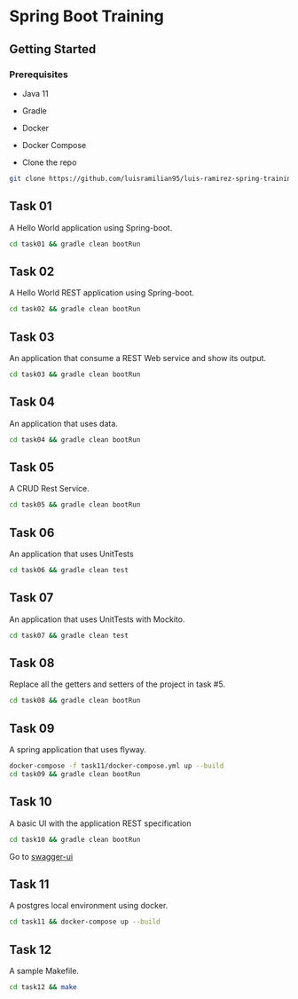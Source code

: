 # Spring Boot Training

## Getting Started

### Prerequisites

- Java 11
- Gradle
- Docker
- Docker Compose

- Clone the repo

```sh
git clone https://github.com/luisramilian95/luis-ramirez-spring-training.git
```

## Task 01

A Hello World application using Spring-boot.

```sh
cd task01 && gradle clean bootRun
```

## Task 02

A Hello World REST application using Spring-boot.

```sh
cd task02 && gradle clean bootRun
```

## Task 03

An application that consume a REST Web service and show its output.

```sh
cd task03 && gradle clean bootRun
```

## Task 04

An application that uses data.

```sh
cd task04 && gradle clean bootRun
```

## Task 05

A CRUD Rest Service.

```sh
cd task05 && gradle clean bootRun
```

## Task 06

An application that uses UnitTests

```sh
cd task06 && gradle clean test
```

## Task 07

An application that uses UnitTests with Mockito.

```sh
cd task07 && gradle clean test
```

## Task 08

Replace all the getters and setters of the project in task #5.

```sh
cd task08 && gradle clean bootRun
```

## Task 09

A spring application that uses flyway.

```sh
docker-compose -f task11/docker-compose.yml up --build
cd task09 && gradle clean bootRun
```

## Task 10

A basic UI with the application REST specification

```sh
cd task10 && gradle clean bootRun
```

Go to [swagger-ui](http://localhost:8080/api-docs.html)

## Task 11

A postgres local environment using docker.

```sh
cd task11 && docker-compose up --build
```

## Task 12

A sample Makefile.

```sh
cd task12 && make
```
